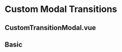 # Custom Modal Transitions

## CustomTransitionModal.vue

<CodeBlock title="CustomTransitionModal.vue" :importComponentRawFn="() => import('@/components/use-cases/CustomTransitionModal.vue?raw')"></CodeBlock>

## Basic

<CodeBlock :importComponentInstanceFn="() => import('@/components/use-cases/CustomTransitionModalExample.vue')" :importComponentRawFn="() => import('@/components/use-cases/CustomTransitionModalExample.vue?raw')"></CodeBlock>

